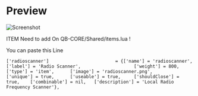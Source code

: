 # Preview
![Screenshot](https://i.imgur.com/j4ZrISN.jpg)

ITEM Need to add On QB-CORE/Shared/items.lua  !

You can paste this Line

``` 
['radioscanner'] 			 	 	 	 = {['name'] = 'radioscanner', 			  			['label'] = 'Radio Scanner', 					['weight'] = 800, 		['type'] = 'item', 		['image'] = 'radioscanner.png', 				['unique'] = true, 		['useable'] = true, 	['shouldClose'] = true,    ['combinable'] = nil,   ['description'] = 'Local Radio Frequency Scanner'},
 ```

